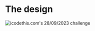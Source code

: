 # The design

![icodethis.com's 28/09/2023 challenge](https://icodethis.com/images/projects/menu_card.jpg)